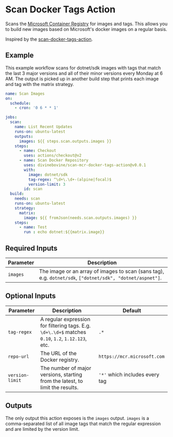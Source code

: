 # Scan Docker Tags Action

Scans the [Microsoft Container Registry](https://github.com/microsoft/containerregistry) for images and tags. This allows you to build new images based on Microsoft's docker images on a regular basis.

Inspired by the [scan-docker-tags-action](https://github.com/dhet/scan-docker-tags-action).


## Example

This example workflow scans for dotnet/sdk images with tags that match the last 3 major versions and all of their minor versions every Monday at 6 AM. The output is picked up in another build step that prints each image and tag with the matrix strategy.

```yml
name: Scan Images
on:
  schedule:
    - cron: '0 6 * * 1'

jobs:
  scan:
    name: List Recent Updates
    runs-on: ubuntu-latest
    outputs: 
      images: ${{ steps.scan.outputs.images }}
    steps:
      - name: Checkout
        uses: actions/checkout@v2
      - name: Scan Docker Repository
        uses: divinebovine/scan-mcr-docker-tags-action@v0.0.1
        with:
          image: dotnet/sdk
          tag-regex: ^\d+\.\d+-(alpine|focal)$
          version-limit: 3
        id: scan
  build:
    needs: scan
    runs-on: ubuntu-latest
    strategy:
      matrix:
        image: ${{ fromJson(needs.scan.outputs.images) }}
    steps:
      - name: Test
        run : echo dotnet:${{matrix.image}}
```

## Required Inputs

|Parameter|Description
|---|---
|`images`|The image or an array of images to scan (sans tag), e.g. `dotnet/sdk`, `["dotnet/sdk", "dotnet/aspnet"]`.

## Optional Inputs
|Parameter|Description|Default
|---|---|---
|`tag-regex`|A regular expression for filtering tags. E.g. `\d+\.\d+$` matches `0.10`, `1.2`, `1.12.123`, etc.| `.*`
|`repo-url`|The URL of the Docker registry.|`https://mcr.microsoft.com`
|`version-limit`|The number of major versions, starting from the latest, to limit the results.| `'*'` which includes every tag


## Outputs
The only output this action exposes is the `images` output. `images` is a comma-separated list of all image tags that match the
regular expression and are limited by the version limit.
